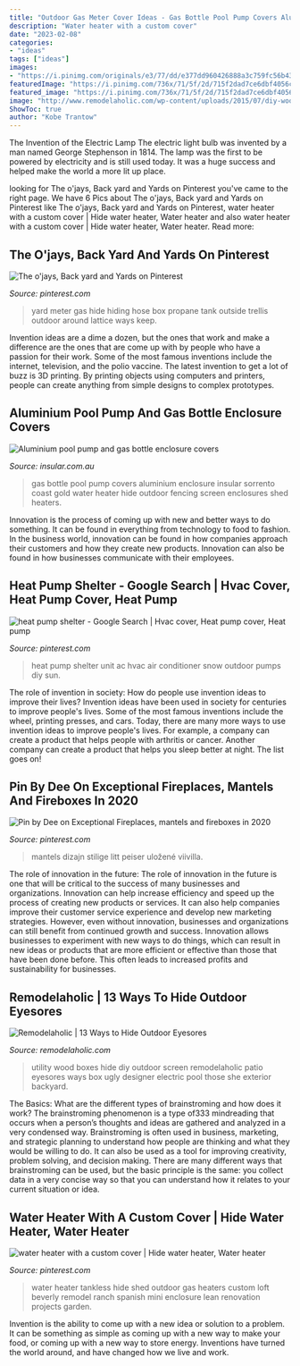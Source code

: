 ```yaml
---
title: "Outdoor Gas Meter Cover Ideas - Gas Bottle Pool Pump Covers Aluminium Enclosure Insular Sorrento Coast Gold Water Heater Hide Outdoor Fencing Screen Enclosures Shed Heaters"
description: "Water heater with a custom cover"
date: "2023-02-08"
categories:
- "ideas"
tags: ["ideas"]
images:
- "https://i.pinimg.com/originals/e3/77/dd/e377dd960426888a3c759fc56b431655.jpg"
featuredImage: "https://i.pinimg.com/736x/71/5f/2d/715f2dad7ce6dbf4056c8b5692d3ab31--heat-pump-cover-ideas-heat-pumps.jpg"
featured_image: "https://i.pinimg.com/736x/71/5f/2d/715f2dad7ce6dbf4056c8b5692d3ab31--heat-pump-cover-ideas-heat-pumps.jpg"
image: "http://www.remodelaholic.com/wp-content/uploads/2015/07/diy-wood-screen-23.jpg"
ShowToc: true
author: "Kobe Trantow"
---
```



The Invention of the Electric Lamp
The electric light bulb was invented by a man named George Stephenson in 1814. The lamp was the first to be powered by electricity and is still used today. It was a huge success and helped make the world a more lit up place.

	

		
looking for The o&#039;jays, Back yard and Yards on Pinterest you've came to the right page. We have 6 Pics about The o&#039;jays, Back yard and Yards on Pinterest like The o&#039;jays, Back yard and Yards on Pinterest, water heater with a custom cover | Hide water heater, Water heater and also water heater with a custom cover | Hide water heater, Water heater. Read more:
		
    
## The O&#039;jays, Back Yard And Yards On Pinterest

<img loading=lazy src="https://s-media-cache-ak0.pinimg.com/736x/39/8c/ff/398cffe8020be4149705327908e22992.jpg" onerror="this.onerror=null;this.src='https://tse3.mm.bing.net/th?id=OIP.fBc5Y-lPaty1ok-IsDLEnAHaLH&amp;pid=15.1';" alt="The o&#039;jays, Back yard and Yards on Pinterest">

_Source: pinterest.com_

>yard meter gas hide hiding hose box propane tank outside trellis outdoor around lattice ways keep. 

	

Invention ideas are a dime a dozen, but the ones that work and make a difference are the ones that are come up with by people who have a passion for their work. Some of the most famous inventions include the internet, television, and the polio vaccine. The latest invention to get a lot of buzz is 3D printing. By printing objects using computers and printers, people can create anything from simple designs to complex prototypes.

    
## Aluminium Pool Pump And Gas Bottle Enclosure Covers

<img loading=lazy src="http://www.insular.com.au/wp-content/uploads/2013/09/Aluminium-Gas-Bottle-Cover-Sorrento-2-.jpg" onerror="this.onerror=null;this.src='https://tse2.mm.bing.net/th?id=OIP.Om-SDfd5a6psJjXHZa5ingHaJ4&amp;pid=15.1';" alt="Aluminium pool pump and gas bottle enclosure covers">

_Source: insular.com.au_

>gas bottle pool pump covers aluminium enclosure insular sorrento coast gold water heater hide outdoor fencing screen enclosures shed heaters. 

	

Innovation is the process of coming up with new and better ways to do something. It can be found in everything from technology to food to fashion. In the business world, innovation can be found in how companies approach their customers and how they create new products. Innovation can also be found in how businesses communicate with their employees.

    
## Heat Pump Shelter - Google Search | Hvac Cover, Heat Pump Cover, Heat Pump

<img loading=lazy src="https://i.pinimg.com/736x/71/5f/2d/715f2dad7ce6dbf4056c8b5692d3ab31--heat-pump-cover-ideas-heat-pumps.jpg" onerror="this.onerror=null;this.src='https://tse1.mm.bing.net/th?id=OIP.ehxlDWZmR6jf2bZ-Tjh1twHaLH&amp;pid=15.1';" alt="heat pump shelter - Google Search | Hvac cover, Heat pump cover, Heat pump">

_Source: pinterest.com_

>heat pump shelter unit ac hvac air conditioner snow outdoor pumps diy sun. 

	

The role of invention in society: How do people use invention ideas to improve their lives?
Invention ideas have been used in society for centuries to improve people's lives. Some of the most famous inventions include the wheel, printing presses, and cars. Today, there are many more ways to use invention ideas to improve people's lives. For example, a company can create a product that helps people with arthritis or cancer. Another company can create a product that helps you sleep better at night. The list goes on!

    
## Pin By Dee On Exceptional Fireplaces, Mantels And Fireboxes In 2020

<img loading=lazy src="https://i.pinimg.com/736x/62/d6/29/62d62976505521b82e1f132ef4053c1b.jpg" onerror="this.onerror=null;this.src='https://tse4.mm.bing.net/th?id=OIP.dNUxJMsjC2AMhTO19VEFxwHaIn&amp;pid=15.1';" alt="Pin by Dee on Exceptional Fireplaces, mantels and fireboxes in 2020">

_Source: pinterest.com_

>mantels dizajn stilige litt peiser uložené viivilla. 

	

The role of innovation in the future:
The role of innovation in the future is one that will be critical to the success of many businesses and organizations. Innovation can help increase efficiency and speed up the process of creating new products or services. It can also help companies improve their customer service experience and develop new marketing strategies.
However, even without innovation, businesses and organizations can still benefit from continued growth and success. Innovation allows businesses to experiment with new ways to do things, which can result in new ideas or products that are more efficient or effective than those that have been done before. This often leads to increased profits and sustainability for businesses.

    
## Remodelaholic | 13 Ways To Hide Outdoor Eyesores

<img loading=lazy src="http://www.remodelaholic.com/wp-content/uploads/2015/07/diy-wood-screen-23.jpg" onerror="this.onerror=null;this.src='https://tse3.mm.bing.net/th?id=OIP.RTLMKlIT26ssZ6BuS7L2VgHaLH&amp;pid=15.1';" alt="Remodelaholic | 13 Ways to Hide Outdoor Eyesores">

_Source: remodelaholic.com_

>utility wood boxes hide diy outdoor screen remodelaholic patio eyesores ways box ugly designer electric pool those she exterior backyard. 

	

The Basics: What are the different types of brainstroming and how does it work?
The brainstroming phenomenon is a type of333 mindreading that occurs when a person’s thoughts and ideas are gathered and analyzed in a very condensed way. Brainstroming is often used in business, marketing, and strategic planning to understand how people are thinking and what they would be willing to do. It can also be used as a tool for improving creativity, problem solving, and decision making. There are many different ways that brainstroming can be used, but the basic principle is the same: you collect data in a very concise way so that you can understand how it relates to your current situation or idea.

    
## Water Heater With A Custom Cover | Hide Water Heater, Water Heater

<img loading=lazy src="https://i.pinimg.com/originals/e3/77/dd/e377dd960426888a3c759fc56b431655.jpg" onerror="this.onerror=null;this.src='https://tse4.mm.bing.net/th?id=OIP.r5rgUceED8L5TqQMXI9xkAHaJ4&amp;pid=15.1';" alt="water heater with a custom cover | Hide water heater, Water heater">

_Source: pinterest.com_

>water heater tankless hide shed outdoor gas heaters custom loft beverly remodel ranch spanish mini enclosure lean renovation projects garden. 

	

Invention is the ability to come up with a new idea or solution to a problem. It can be something as simple as coming up with a new way to make your food, or coming up with a new way to store energy. Inventions have turned the world around, and have changed how we live and work.

